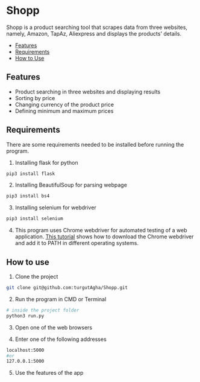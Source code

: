 # Shopp

Shopp is a product searching tool that scrapes data from three websites, namely, Amazon, TapAz, Aliexpress and displays
the products' details.

- [Features](#features)
- [Requirements](#requirements)
- [How to Use](#how-to-use)

## Features

- Product searching in three websites and displaying results
- Sorting by price
- Changing currency of the product price
- Defining minimum and maximum prices

## Requirements

There are some requirements needed to be installed before running the program.

1. Installing flask for python

```sh
pip3 install flask
```

2. Installing BeautifulSoup for parsing webpage

```sh
pip3 install bs4
```

3. Installing selenium for webdriver

```sh
pip3 install selenium
```

4. This program uses Chrome webdriver for automated testing of a web application.
   [This tutorial](https://zwbetz.com/download-chromedriver-binary-and-add-to-your-path-for-automated-functional-testing/)
   shows how to download the Chrome webdriver and add it to PATH in different operating systems.

## How to use

1. Clone the project

```sh
git clone git@github.com:turgutAgha/Shopp.git
```

2. Run the program in CMD or Terminal

```sh
# inside the project folder
python3 run.py
```

3. Open one of the web browsers

4. Enter one of the following addresses

```sh
localhost:5000
#or
127.0.0.1:5000
```

5. Use the features of the app

